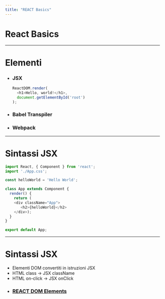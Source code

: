 ```yaml
---
title: "REACT Basics"
---
```


# React Basics

---

# Elementi

* ### JSX
  ```javascript
  ReactDOM.render(
    <h1>Hello, world!</h1>,
    document.getElementById('root')
  );
  ```
* ### Babel Transpiler
* ### Webpack

---

# Sintassi JSX

```javascript
import React, { Component } from 'react';
import './App.css';

const helloWorld = 'Hello World';

class App extends Component {
  render() {
    return (
    <div className="App">
       <h2>{helloWorld}</h2>
    </div>);
  } 
}

export default App;
```

---

# Sintassi JSX

* Elementi DOM convertiti in istruzioni JSX
* HTML class -> JSX className
* HTML on-click -> JSX onClick
* ### [REACT DOM Elements](https://reactjs.org/docs/dom-elements.html)

